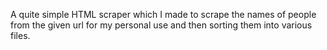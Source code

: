 A quite simple HTML scraper which I made to scrape the names of people from the given url for my personal use and then sorting them into various files.
